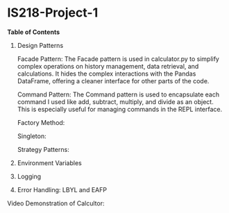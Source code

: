 # IS218-Project-1

**Table of Contents**

1. Design Patterns
   
   Facade Pattern: The Facade pattern is used in calculator.py to simplify complex operations on history management, data retrieval, and calculations. It hides the complex interactions with the Pandas DataFrame, offering a 
   cleaner interface for other parts of the code.
   
   Command Pattern: The Command pattern is used to encapsulate each command I used like add, subtract, multiply, and divide as an object. This is especially useful for managing commands in the REPL interface.
   
   Factory Method:
   
   Singleton:
   
   Strategy Patterns: 
   
3. Environment Variables
   
4. Logging
   
5. Error Handling: LBYL and EAFP
   

Video Demonstration of Calcultor:
